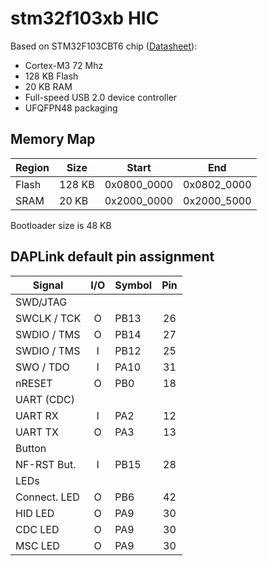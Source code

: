 # stm32f103xb HIC

Based on STM32F103CBT6 chip ([Datasheet](https://www.st.com/resource/en/datasheet/stm32f103cb.pdf)):
- Cortex-M3 72 Mhz
- 128 KB Flash
- 20 KB RAM
- Full-speed USB 2.0 device controller
- UFQFPN48 packaging

## Memory Map

| Region   |  Size  | Start       | End         |
|----------|--------|-------------|-------------|
| Flash    | 128 KB | 0x0800_0000 | 0x0802_0000 |
| SRAM     | 20 KB  | 0x2000_0000 | 0x2000_5000 |

Bootloader size is 48 KB

## DAPLink default pin assignment 

| Signal      | I/O | Symbol  | Pin |
|-------------|:---:|---------|:---:|
| SWD/JTAG    |
| SWCLK / TCK |  O  | PB13    |  26 |
| SWDIO / TMS |  O  | PB14    |  27 |
| SWDIO / TMS |  I  | PB12    |  25 |
| SWO / TDO   |  I  | PA10    |  31 |
| nRESET      |  O  | PB0     |  18 |
| UART (CDC)  |
| UART RX     |  I  | PA2     |  12 |
| UART TX     |  O  | PA3     |  13 |
| Button      |
| NF-RST But. |  I  | PB15    |  28 |
| LEDs        |
| Connect. LED|  O  | PB6     |  42 |
| HID LED     |  O  | PA9     |  30 |
| CDC LED     |  O  | PA9     |  30 |
| MSC LED     |  O  | PA9     |  30 |
